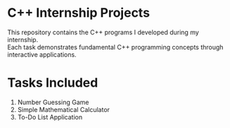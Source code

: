 # C++ Internship Projects

This repository contains the C++ programs I developed during my internship.  
Each task demonstrates fundamental C++ programming concepts through interactive applications.

# Tasks Included
1. Number Guessing Game
2. Simple Mathematical Calculator
3. To-Do List Application
